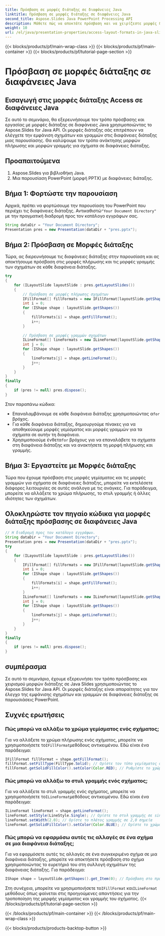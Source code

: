 ```yaml
---
title: Πρόσβαση σε μορφές διάταξης σε διαφάνειες Java
linktitle: Πρόσβαση σε μορφές διάταξης σε διαφάνειες Java
second_title: Aspose.Slides Java PowerPoint Processing API
description: Μάθετε πώς να αποκτάτε πρόσβαση και να χειρίζεστε μορφές διάταξης σε Java Slides με το Aspose.Slides for Java. Προσαρμόστε τα στυλ σχήματος και γραμμών χωρίς κόπο σε παρουσιάσεις PowerPoint.
weight: 10
url: /el/java/presentation-properties/access-layout-formats-in-java-slides/
---
```


{{< blocks/products/pf/main-wrap-class >}}
{{< blocks/products/pf/main-container >}}
{{< blocks/products/pf/tutorial-page-section >}}

# Πρόσβαση σε μορφές διάταξης σε διαφάνειες Java


## Εισαγωγή στις μορφές διάταξης Access σε διαφάνειες Java

Σε αυτό το σεμινάριο, θα εξερευνήσουμε τον τρόπο πρόσβασης και εργασίας με μορφές διάταξης σε διαφάνειες Java χρησιμοποιώντας το Aspose.Slides for Java API. Οι μορφές διάταξης σάς επιτρέπουν να ελέγχετε την εμφάνιση σχημάτων και γραμμών στις διαφάνειες διάταξης μιας παρουσίασης. Θα καλύψουμε τον τρόπο ανάκτησης μορφών πλήρωσης και μορφών γραμμής για σχήματα σε διαφάνειες διάταξης.

## Προαπαιτούμενα

1. Aspose.Slides για βιβλιοθήκη Java.
2. Μια παρουσίαση PowerPoint (μορφή PPTX) με διαφάνειες διάταξης.

## Βήμα 1: Φορτώστε την παρουσίαση

 Αρχικά, πρέπει να φορτώσουμε την παρουσίαση του PowerPoint που περιέχει τις διαφάνειες διάταξης. Αντικαθιστώ`"Your Document Directory"` με την πραγματική διαδρομή προς τον κατάλογο εγγράφων σας.

```java
String dataDir = "Your Document Directory";
Presentation pres = new Presentation(dataDir + "pres.pptx");
```

## Βήμα 2: Πρόσβαση σε Μορφές διάταξης

Τώρα, ας διερευνήσουμε τις διαφάνειες διάταξης στην παρουσίαση και ας αποκτήσουμε πρόσβαση στις μορφές πλήρωσης και τις μορφές γραμμής των σχημάτων σε κάθε διαφάνεια διάταξης.

```java
try
{
    for (ILayoutSlide layoutSlide : pres.getLayoutSlides())
    {
        // Πρόσβαση σε μορφές πλήρωσης σχημάτων
        IFillFormat[] fillFormats = new IFillFormat[layoutSlide.getShapes().size()];
        int i = 0;
        for (IShape shape : layoutSlide.getShapes())
        {
            fillFormats[i] = shape.getFillFormat();
            i++;
        }
        
        // Πρόσβαση σε μορφές γραμμών σχημάτων
        ILineFormat[] lineFormats = new ILineFormat[layoutSlide.getShapes().size()];
        int j = 0;
        for (IShape shape : layoutSlide.getShapes())
        {
            lineFormats[j] = shape.getLineFormat();
            j++;
        }
    }
}
finally
{
    if (pres != null) pres.dispose();
}
```

Στον παραπάνω κώδικα:

- Επαναλαμβάνουμε σε κάθε διαφάνεια διάταξης χρησιμοποιώντας α`for` βρόχος.
- Για κάθε διαφάνεια διάταξης, δημιουργούμε πίνακες για να αποθηκεύουμε μορφές γεμίσματος και μορφές γραμμών για τα σχήματα σε αυτήν τη διαφάνεια.
-  Χρησιμοποιούμε ένθετα`for` βρόχους για να επαναλάβετε τα σχήματα στη διαφάνεια διάταξης και να ανακτήσετε τη μορφή πλήρωσης και γραμμής.

## Βήμα 3: Εργαστείτε με Μορφές διάταξης

Τώρα που έχουμε πρόσβαση στις μορφές γεμίσματος και τις μορφές γραμμών για σχήματα σε διαφάνειες διάταξης, μπορείτε να εκτελέσετε διάφορες λειτουργίες σε αυτές ανάλογα με τις ανάγκες. Για παράδειγμα, μπορείτε να αλλάξετε το χρώμα πλήρωσης, το στυλ γραμμής ή άλλες ιδιότητες των σχημάτων.

## Ολοκληρώστε τον πηγαίο κώδικα για μορφές διάταξης πρόσβασης σε διαφάνειες Java

```java
// Η διαδρομή προς τον κατάλογο εγγράφων.
String dataDir = "Your Document Directory";
Presentation pres = new Presentation(dataDir + "pres.pptx");
try
{
	for (ILayoutSlide layoutSlide : pres.getLayoutSlides())
	{
		IFillFormat[] fillFormats = new IFillFormat[layoutSlide.getShapes().size()];
		int i = 0;
		for (IShape shape : layoutSlide.getShapes())
		{
			fillFormats[i] = shape.getFillFormat();
			i++;
		}
		ILineFormat[] lineFormats = new ILineFormat[layoutSlide.getShapes().size()];
		int j = 0;
		for (IShape shape : layoutSlide.getShapes())
		{
			lineFormats[j] = shape.getLineFormat();
			j++;
		}
	}
}
finally
{
	if (pres != null) pres.dispose();
}
```

## συμπέρασμα

Σε αυτό το σεμινάριο, έχουμε εξερευνήσει τον τρόπο πρόσβασης και χειρισμού μορφών διάταξης σε Java Slides χρησιμοποιώντας το Aspose.Slides for Java API. Οι μορφές διάταξης είναι απαραίτητες για τον έλεγχο της εμφάνισης σχημάτων και γραμμών σε διαφάνειες διάταξης σε παρουσιάσεις PowerPoint.

## Συχνές ερωτήσεις

### Πώς μπορώ να αλλάξω το χρώμα γεμίσματος ενός σχήματος;

 Για να αλλάξετε το χρώμα πλήρωσης ενός σχήματος, μπορείτε να χρησιμοποιήσετε το`IFillFormat`μεθόδους αντικειμένου. Εδώ είναι ένα παράδειγμα:

```java
IFillFormat fillFormat = shape.getFillFormat();
fillFormat.setFillType(FillType.Solid); // Ορίστε τον τύπο γεμίσματος σε συμπαγές χρώμα
fillFormat.getSolidFillColor().setColor(Color.RED); // Ρυθμίστε το χρώμα πλήρωσης σε κόκκινο
```

### Πώς μπορώ να αλλάξω το στυλ γραμμής ενός σχήματος;

 Για να αλλάξετε το στυλ γραμμής ενός σχήματος, μπορείτε να χρησιμοποιήσετε το`ILineFormat`μεθόδους αντικειμένου. Εδώ είναι ένα παράδειγμα:

```java
ILineFormat lineFormat = shape.getLineFormat();
lineFormat.setStyle(LineStyle.Single); // Ορίστε το στυλ γραμμής σε single
lineFormat.setWidth(2.0); // Ορίστε το πλάτος γραμμής σε 2,0 σημεία
lineFormat.getSolidFillColor().setColor(Color.BLUE); // Ορίστε το χρώμα γραμμής σε μπλε
```

### Πώς μπορώ να εφαρμόσω αυτές τις αλλαγές σε ένα σχήμα σε μια διαφάνεια διάταξης;

Για να εφαρμόσετε αυτές τις αλλαγές σε ένα συγκεκριμένο σχήμα σε μια διαφάνεια διάταξης, μπορείτε να αποκτήσετε πρόσβαση στο σχήμα χρησιμοποιώντας το ευρετήριό του στη συλλογή σχημάτων της διαφάνειας διάταξης. Για παράδειγμα:

```java
IShape shape = layoutSlide.getShapes().get_Item(0); // Πρόσβαση στο πρώτο σχήμα στη διαφάνεια διάταξης
```

 Στη συνέχεια, μπορείτε να χρησιμοποιήσετε το`IFillFormat` και`ILineFormat` μεθόδους όπως φαίνεται στις προηγούμενες απαντήσεις για την τροποποίηση της μορφής γεμίσματος και γραμμής του σχήματος.
{{< /blocks/products/pf/tutorial-page-section >}}

{{< /blocks/products/pf/main-container >}}
{{< /blocks/products/pf/main-wrap-class >}}

{{< blocks/products/products-backtop-button >}}
